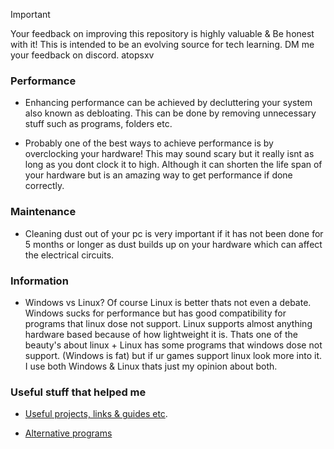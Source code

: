> [!IMPORTANT]
Your feedback on improving this repository is highly valuable & Be honest with it! This is intended to be an evolving source for tech learning. DM me your feedback on discord. atopsxv

### Performance
- Enhancing performance can be achieved by decluttering your system also known as debloating. This can be done by removing unnecessary stuff such as programs, folders etc.

- Probably one of the best ways to achieve performance is by overclocking your hardware! This may sound scary but it really isnt as long as you dont clock it to high. Although it can shorten the life span of your hardware but is an amazing way to get performance if done correctly.

### Maintenance
- Cleaning dust out of your pc is very important if it has not been done for 5 months or longer as dust builds up on your hardware which can affect the electrical circuits.




### Information
- Windows vs Linux? Of course Linux is better thats not even a debate. Windows sucks for performance but has good compatibility for programs that linux dose not support. Linux supports almost anything hardware based because of how lightweight it is. Thats one of the beauty's about linux + Linux has some programs that windows dose not support. (Windows is fat) but if ur games support linux look more into it. I use both Windows & Linux thats just my opinion about both.

### Useful stuff that helped me
- [Useful projects, links & guides etc](sources&guides-etc.md).

- [Alternative programs](Alternative-programs.md)

